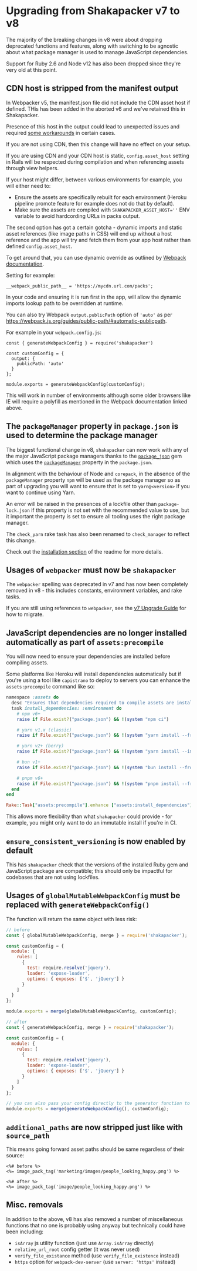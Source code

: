 # Upgrading from Shakapacker v7 to v8

The majority of the breaking changes in v8 were about dropping deprecated
functions and features, along with switching to be agnostic about what package
manager is used to manage JavaScript dependencies.

Support for Ruby 2.6 and Node v12 has also been dropped since they're very old
at this point.

## CDN host is stripped from the manifest output

In Webpacker v5, the manifest.json file did not include the CDN asset host if defined. THis has been added in the aborted v6 and we've retained this in Shakapacker.

Presence of this host in the output could lead to unexpected issues and required [some workarounds](https://github.com/shakacode/shakapacker/blob/main/docs/troubleshooting.md#wrong-cdn-src-from-javascript_pack_tag) in certain cases.

If you are not using CDN, then this change will have no effect on your setup.

If you are using CDN and your CDN host is static, `config.asset_host` setting in Rails will be respected during compilation and when referencing assets through view helpers.

If your host might differ, between various environments for example, you will either need to:
- Ensure the assets are specifically rebuilt for each environment (Heroku pipeline promote feature for example does not do that by default).
- Make sure the assets are compiled with `SHAKAPACKER_ASSET_HOST=''` ENV variable to avoid hardcording URLs in packs output.

The second option has got a certain gotcha - dynamic imports and static asset references (like image paths in CSS) will end up without a host reference and the app will try and fetch them from your app host rather than defined `config.asset_host`.

To get around that, you can use dynamic override as outlined by [Webpack documentation](https://webpack.js.org/guides/asset-modules/#on-the-fly-override).

Setting for example:

```
__webpack_public_path__ = 'https://mycdn.url.com/packs';
```

In your code and ensuring it is run first in the app, will allow the dynamic imports lookup path to be overridden at runtime.

You can also try Webpack `output.publicPath` option of `'auto'` as per https://webpack.js.org/guides/public-path/#automatic-publicpath.

For example in your `webpack.config.js`:

```
const { generateWebpackConfig } = require('shakapacker')

const customConfig = {
  output: {
    publicPath: 'auto'
  }
};

module.exports = generateWebpackConfig(customConfig);
```

This will work in number of environments although some older browsers like IE will require a polyfill as mentioned in the Webpack documentation linked above.

## The `packageManager` property in `package.json` is used to determine the package manager

The biggest functional change in v8, `shakapacker` can now work with any
of the major JavaScript package managers thanks to the
[`package_json`](https://github.com/shakacode/package_json) gem which uses the
[`packageManager`](https://nodejs.org/api/packages.html#packagemanager) property
in the `package.json`.

In alignment with the behaviour of Node and `corepack`, in the absence of the
`packageManager` property `npm` will be used as the package manager so as part
of upgrading you will want to ensure that is set to `yarn@<version>` if you want
to continue using Yarn.

An error will be raised in the presences of a lockfile other than
`package-lock.json` if this property is not set with the recommended value to
use, but it important the property is set to ensure all tooling uses the right
package manager.

The `check_yarn` rake task has also been renamed to `check_manager` to reflect
this change.

Check out the [installation section](../README.md#installation) of the readme
for more details.

## Usages of `webpacker` must now be `shakapacker`

The `webpacker` spelling was deprecated in v7 and has now been completely
removed in v8 - this includes constants, environment variables, and rake tasks.

If you are still using references to `webpacker`, see the
[v7 Upgrade Guide](../docs/v7_upgrade.md) for how to migrate.

## JavaScript dependencies are no longer installed automatically as part of `assets:precompile`

You will now need to ensure your dependencies are installed before compiling
assets.

Some platforms like Heroku will install dependencies automatically but if you're
using a tool like `capistrano` to deploy to servers you can enhance the
`assets:precompile` command like so:

```ruby
namespace :assets do
  desc "Ensures that dependencies required to compile assets are installed"
  task install_dependencies: :environment do
    # npm v6+
    raise if File.exist?("package.json") && !(system "npm ci")

    # yarn v1.x (classic)
    raise if File.exist?("package.json") && !(system "yarn install --frozen-lockfile")

    # yarn v2+ (berry)
    raise if File.exist?("package.json") && !(system "yarn install --immutable")

    # bun v1+
    raise if File.exist?("package.json") && !(system "bun install --frozen-lockfile")

    # pnpm v6+
    raise if File.exist?("package.json") && !(system "pnpm install --frozen-lockfile")
  end
end

Rake::Task["assets:precompile"].enhance ["assets:install_dependencies"]
```

This allows more flexibility than what `shakapacker` could provide - for
example, you might only want to do an immutable install if you're in CI.

## `ensure_consistent_versioning` is now enabled by default

This has `shakapacker` check that the versions of the installed Ruby gem and
JavaScript package are compatible; this should only be impactful for codebases
that are not using lockfiles.

## Usages of `globalMutableWebpackConfig` must be replaced with `generateWebpackConfig()`

The function will return the same object with less risk:

```js
// before
const { globalMutableWebpackConfig, merge } = require('shakapacker');

const customConfig = {
  module: {
    rules: [
      {
        test: require.resolve('jquery'),
        loader: 'expose-loader',
        options: { exposes: ['$', 'jQuery'] }
      }
    ]
  }
};

module.exports = merge(globalMutableWebpackConfig, customConfig);
```

```js
// after
const { generateWebpackConfig, merge } = require('shakapacker');

const customConfig = {
  module: {
    rules: [
      {
        test: require.resolve('jquery'),
        loader: 'expose-loader',
        options: { exposes: ['$', 'jQuery'] }
      }
    ]
  }
};

// you can also pass your config directly to the generator function to have it merged in!
module.exports = merge(generateWebpackConfig(), customConfig);
```

## `additional_paths` are now stripped just like with `source_path`

This means going forward asset paths should be same regardless of their source:

```erb
<%# before %>
<%= image_pack_tag('marketing/images/people_looking_happy.png') %>

<%# after %>
<%= image_pack_tag('image/people_looking_happy.png') %>
```

## Misc. removals

In addition to the above, v8 has also removed a number of miscellaneous
functions that no one is probably using anyway but technically could have been
including:

- `isArray` js utility function (just use `Array.isArray` directly)
- `relative_url_root` config getter (it was never used)
- `verify_file_existance` method (use `verify_file_existence` instead)
- `https` option for `webpack-dev-server` (use `server: 'https'` instead)
